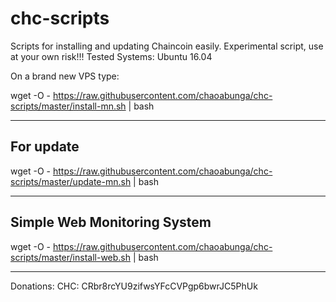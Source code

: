 # chc-scripts
Scripts for installing and updating Chaincoin easily. 
Experimental script, use at your own risk!!!
Tested Systems: Ubuntu 16.04

On a brand new VPS type:

wget -O - https://raw.githubusercontent.com/chaoabunga/chc-scripts/master/install-mn.sh | bash

-----------
For update
-----------

wget -O - https://raw.githubusercontent.com/chaoabunga/chc-scripts/master/update-mn.sh | bash

----------------------------
Simple Web Monitoring System
----------------------------

wget -O - https://raw.githubusercontent.com/chaoabunga/chc-scripts/master/install-web.sh | bash

**********

Donations:  CHC: CRbr8rcYU9zifwsYFcCVPgp6bwrJC5PhUk
